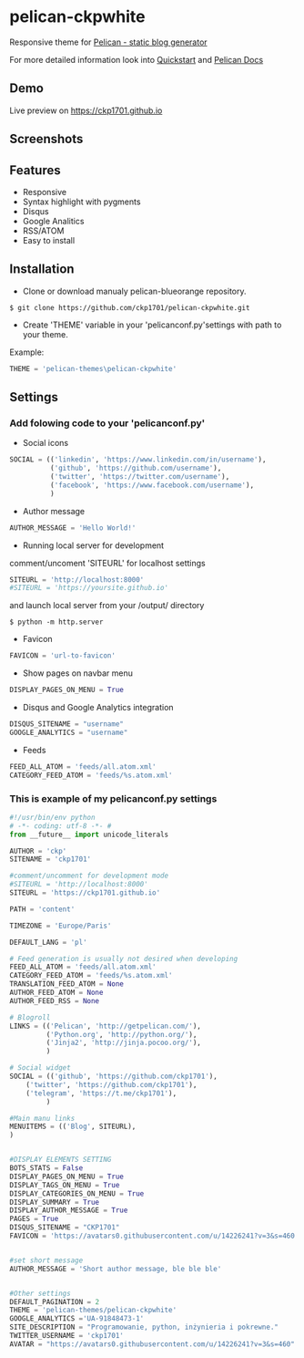 # pelican-ckpwhite

Responsive theme for [Pelican - static blog generator](http://blog.getpelican.com/)

For more detailed information look into [Quickstart](http://docs.getpelican.com/en/stable/quickstart.html) and [Pelican Docs](http://docs.getpelican.com/en/stable/)

## Demo

Live preview on https://ckp1701.github.io

## Screenshots



## Features

* Responsive
* Syntax highlight with pygments
* Disqus 
* Google Analitics
* RSS/ATOM
* Easy to install 


## Installation

* Clone or download manualy pelican-blueorange repository.

```
$ git clone https://github.com/ckp1701/pelican-ckpwhite.git
```

* Create 'THEME' variable in your 'pelicanconf.py'settings with path to your theme.

Example:

```python
THEME = 'pelican-themes\pelican-ckpwhite'
```

## Settings

### Add folowing code to your 'pelicanconf.py'

* Social icons

```python
SOCIAL = (('linkedin', 'https://www.linkedin.com/in/username'),
          ('github', 'https://github.com/username'),
          ('twitter', 'https://twitter.com/username'),
          ('facebook', 'https://www.facebook.com/username'),
          )
```

* Author message
```python
AUTHOR_MESSAGE = 'Hello World!'
```

* Running local server for development

comment/uncoment 'SITEURL' for localhost settings

```python
SITEURL = 'http://localhost:8000'
#SITEURL = 'https://yoursite.github.io'
```

and launch local server from your /output/ directory

```
$ python -m http.server
```

* Favicon

```python
FAVICON = 'url-to-favicon'
```

* Show pages on navbar menu
```python
DISPLAY_PAGES_ON_MENU = True
```

* Disqus and Google Analytics integration

```python
DISQUS_SITENAME = "username"
GOOGLE_ANALYTICS = "username"
```

* Feeds
```python
FEED_ALL_ATOM = 'feeds/all.atom.xml'
CATEGORY_FEED_ATOM = 'feeds/%s.atom.xml'
```

### This is example of my pelicanconf.py settings

```python
#!/usr/bin/env python
# -*- coding: utf-8 -*- #
from __future__ import unicode_literals

AUTHOR = 'ckp'
SITENAME = 'ckp1701'

#comment/uncomment for development mode
#SITEURL = 'http://localhost:8000'
SITEURL = 'https://ckp1701.github.io'

PATH = 'content'

TIMEZONE = 'Europe/Paris'

DEFAULT_LANG = 'pl'

# Feed generation is usually not desired when developing
FEED_ALL_ATOM = 'feeds/all.atom.xml'
CATEGORY_FEED_ATOM = 'feeds/%s.atom.xml'
TRANSLATION_FEED_ATOM = None
AUTHOR_FEED_ATOM = None
AUTHOR_FEED_RSS = None

# Blogroll
LINKS = (('Pelican', 'http://getpelican.com/'),
         ('Python.org', 'http://python.org/'),
         ('Jinja2', 'http://jinja.pocoo.org/'),
         )

# Social widget
SOCIAL = (('github', 'https://github.com/ckp1701'),
    ('twitter', 'https://github.com/ckp1701'),
    ('telegram', 'https://t.me/ckp1701'),
         )

#Main manu links
MENUITEMS = (('Blog', SITEURL),
)


#DISPLAY ELEMENTS SETTING
BOTS_STATS = False
DISPLAY_PAGES_ON_MENU = True
DISPLAY_TAGS_ON_MENU = True
DISPLAY_CATEGORIES_ON_MENU = True
DISPLAY_SUMMARY = True
DISPLAY_AUTHOR_MESSAGE = True
PAGES = True
DISQUS_SITENAME = "CKP1701"
FAVICON = 'https://avatars0.githubusercontent.com/u/14226241?v=3&s=460'


#set short message
AUTHOR_MESSAGE = 'Short author message, ble ble ble'


#Other settings
DEFAULT_PAGINATION = 2
THEME = 'pelican-themes/pelican-ckpwhite'
GOOGLE_ANALYTICS ='UA-91848473-1'
SITE_DESCRIPTION = "Programowanie, python, inżynieria i pokrewne."
TWITTER_USERNAME = 'ckp1701'
AVATAR = "https://avatars0.githubusercontent.com/u/14226241?v=3&s=460"
```